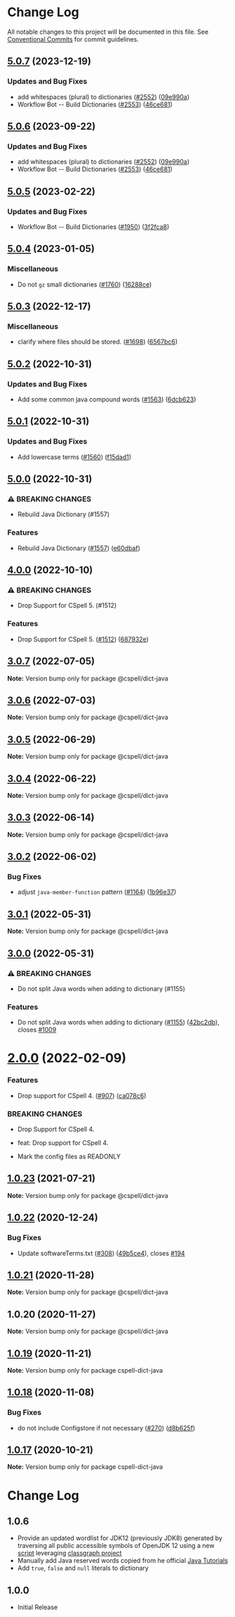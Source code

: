 # Change Log

All notable changes to this project will be documented in this file.
See [Conventional Commits](https://conventionalcommits.org) for commit guidelines.

## [5.0.7](https://github.com/Kurt-von-Laven/cspell-dicts/compare/@cspell/dict-java-v5.0.6...@cspell/dict-java@5.0.7) (2023-12-19)


### Updates and Bug Fixes

* add whitespaces (plural) to dictionaries ([#2552](https://github.com/Kurt-von-Laven/cspell-dicts/issues/2552)) ([09e990a](https://github.com/Kurt-von-Laven/cspell-dicts/commit/09e990a724a7bad7db72cd43e9e374290b59b886))
* Workflow Bot -- Build Dictionaries ([#2553](https://github.com/Kurt-von-Laven/cspell-dicts/issues/2553)) ([46ce681](https://github.com/Kurt-von-Laven/cspell-dicts/commit/46ce6812d8770d6017b72c48faf4f91ca2092896))

## [5.0.6](https://github.com/streetsidesoftware/cspell-dicts/compare/@cspell/dict-java@5.0.5...@cspell/dict-java@5.0.6) (2023-09-22)


### Updates and Bug Fixes

* add whitespaces (plural) to dictionaries ([#2552](https://github.com/streetsidesoftware/cspell-dicts/issues/2552)) ([09e990a](https://github.com/streetsidesoftware/cspell-dicts/commit/09e990a724a7bad7db72cd43e9e374290b59b886))
* Workflow Bot -- Build Dictionaries ([#2553](https://github.com/streetsidesoftware/cspell-dicts/issues/2553)) ([46ce681](https://github.com/streetsidesoftware/cspell-dicts/commit/46ce6812d8770d6017b72c48faf4f91ca2092896))

## [5.0.5](https://github.com/streetsidesoftware/cspell-dicts/compare/@cspell/dict-java@5.0.4...@cspell/dict-java@5.0.5) (2023-02-22)


### Updates and Bug Fixes

* Workflow Bot -- Build Dictionaries ([#1950](https://github.com/streetsidesoftware/cspell-dicts/issues/1950)) ([3f2fca8](https://github.com/streetsidesoftware/cspell-dicts/commit/3f2fca8b64c800723cc572f5ef83e92d5ec64673))

## [5.0.4](https://github.com/streetsidesoftware/cspell-dicts/compare/@cspell/dict-java@5.0.3...@cspell/dict-java@5.0.4) (2023-01-05)


### Miscellaneous

* Do not `gz` small dictionaries ([#1760](https://github.com/streetsidesoftware/cspell-dicts/issues/1760)) ([16288ce](https://github.com/streetsidesoftware/cspell-dicts/commit/16288ced75b3cc640558a983875ed2b2de2b5703))

## [5.0.3](https://github.com/streetsidesoftware/cspell-dicts/compare/@cspell/dict-java@5.0.2...@cspell/dict-java@5.0.3) (2022-12-17)


### Miscellaneous

* clarify where files should be stored. ([#1698](https://github.com/streetsidesoftware/cspell-dicts/issues/1698)) ([6567bc6](https://github.com/streetsidesoftware/cspell-dicts/commit/6567bc62130404cb32945bdcc3bf07316c839396))

## [5.0.2](https://github.com/streetsidesoftware/cspell-dicts/compare/@cspell/dict-java@5.0.1...@cspell/dict-java@5.0.2) (2022-10-31)


### Updates and Bug Fixes

* Add some common java compound words ([#1563](https://github.com/streetsidesoftware/cspell-dicts/issues/1563)) ([6dcb623](https://github.com/streetsidesoftware/cspell-dicts/commit/6dcb62361d73b789262c968b9c5e7a95df3e7e7c))

## [5.0.1](https://github.com/streetsidesoftware/cspell-dicts/compare/@cspell/dict-java@5.0.0...@cspell/dict-java@5.0.1) (2022-10-31)


### Updates and Bug Fixes

* Add lowercase terms ([#1560](https://github.com/streetsidesoftware/cspell-dicts/issues/1560)) ([f15dad1](https://github.com/streetsidesoftware/cspell-dicts/commit/f15dad15089548e7f526573fb2cf313ff3e4a0e8))

## [5.0.0](https://github.com/streetsidesoftware/cspell-dicts/compare/@cspell/dict-java@4.0.0...@cspell/dict-java@5.0.0) (2022-10-31)


### ⚠ BREAKING CHANGES

* Rebuild Java Dictionary (#1557)

### Features

* Rebuild Java Dictionary ([#1557](https://github.com/streetsidesoftware/cspell-dicts/issues/1557)) ([e60dbaf](https://github.com/streetsidesoftware/cspell-dicts/commit/e60dbafa84120a6c623cbb1b3b3f7b1a2e7e6207))

## [4.0.0](https://github.com/streetsidesoftware/cspell-dicts/compare/@cspell/dict-java@3.0.7...@cspell/dict-java@4.0.0) (2022-10-10)


### ⚠ BREAKING CHANGES

* Drop Support for CSpell 5. (#1512)

### Features

* Drop Support for CSpell 5. ([#1512](https://github.com/streetsidesoftware/cspell-dicts/issues/1512)) ([687932e](https://github.com/streetsidesoftware/cspell-dicts/commit/687932e187e4bce87d7904e3a2e53dd6de6ac372))

## [3.0.7](https://github.com/streetsidesoftware/cspell-dicts/compare/@cspell/dict-java@3.0.6...@cspell/dict-java@3.0.7) (2022-07-05)

**Note:** Version bump only for package @cspell/dict-java





## [3.0.6](https://github.com/streetsidesoftware/cspell-dicts/compare/@cspell/dict-java@3.0.5...@cspell/dict-java@3.0.6) (2022-07-03)

**Note:** Version bump only for package @cspell/dict-java





## [3.0.5](https://github.com/streetsidesoftware/cspell-dicts/compare/@cspell/dict-java@3.0.4...@cspell/dict-java@3.0.5) (2022-06-29)

**Note:** Version bump only for package @cspell/dict-java





## [3.0.4](https://github.com/streetsidesoftware/cspell-dicts/compare/@cspell/dict-java@3.0.3...@cspell/dict-java@3.0.4) (2022-06-22)

**Note:** Version bump only for package @cspell/dict-java





## [3.0.3](https://github.com/streetsidesoftware/cspell-dicts/compare/@cspell/dict-java@3.0.2...@cspell/dict-java@3.0.3) (2022-06-14)

**Note:** Version bump only for package @cspell/dict-java





## [3.0.2](https://github.com/streetsidesoftware/cspell-dicts/compare/@cspell/dict-java@3.0.1...@cspell/dict-java@3.0.2) (2022-06-02)


### Bug Fixes

* adjust `java-member-function` pattern ([#1164](https://github.com/streetsidesoftware/cspell-dicts/issues/1164)) ([1b96e37](https://github.com/streetsidesoftware/cspell-dicts/commit/1b96e37fe88266fc42fa9b1e22b355e3012f51c1))



## [3.0.1](https://github.com/streetsidesoftware/cspell-dicts/compare/@cspell/dict-java@3.0.0...@cspell/dict-java@3.0.1) (2022-05-31)

**Note:** Version bump only for package @cspell/dict-java





## [3.0.0](https://github.com/streetsidesoftware/cspell-dicts/compare/@cspell/dict-java@2.0.0...@cspell/dict-java@3.0.0) (2022-05-31)


### ⚠ BREAKING CHANGES

* Do not split Java words when adding to dictionary (#1155)

### Features

* Do not split Java words when adding to dictionary ([#1155](https://github.com/streetsidesoftware/cspell-dicts/issues/1155)) ([42bc2db](https://github.com/streetsidesoftware/cspell-dicts/commit/42bc2db0a6b9ea0466df90ed902f4d1697ce40db)), closes [#1009](https://github.com/streetsidesoftware/cspell-dicts/issues/1009)



# [2.0.0](https://github.com/streetsidesoftware/cspell-dicts/compare/@cspell/dict-java@1.0.23...@cspell/dict-java@2.0.0) (2022-02-09)


### Features

* Drop support for CSpell 4. ([#907](https://github.com/streetsidesoftware/cspell-dicts/issues/907)) ([ca078c6](https://github.com/streetsidesoftware/cspell-dicts/commit/ca078c6a2e188cc3cf6276db1ba7e007f0f06f27))


### BREAKING CHANGES

* Drop Support for CSpell 4.

* feat: Drop support for CSpell 4.
* Mark the config files as READONLY





## [1.0.23](https://github.com/streetsidesoftware/cspell-dicts/compare/@cspell/dict-java@1.0.22...@cspell/dict-java@1.0.23) (2021-07-21)

**Note:** Version bump only for package @cspell/dict-java





## [1.0.22](https://github.com/streetsidesoftware/cspell-dicts/compare/@cspell/dict-java@1.0.21...@cspell/dict-java@1.0.22) (2020-12-24)


### Bug Fixes

* Update softwareTerms.txt ([#308](https://github.com/streetsidesoftware/cspell-dicts/issues/308)) ([49b5ce4](https://github.com/streetsidesoftware/cspell-dicts/commit/49b5ce4a2436f3c99969d6425128d55f84c8a7fc)), closes [#194](https://github.com/streetsidesoftware/cspell-dicts/issues/194)





## [1.0.21](https://github.com/streetsidesoftware/cspell-dicts/compare/@cspell/dict-java@1.0.20...@cspell/dict-java@1.0.21) (2020-11-28)

**Note:** Version bump only for package @cspell/dict-java





## 1.0.20 (2020-11-27)

**Note:** Version bump only for package @cspell/dict-java





## [1.0.19](https://github.com/streetsidesoftware/cspell-dicts/compare/cspell-dict-java@1.0.18...cspell-dict-java@1.0.19) (2020-11-21)

**Note:** Version bump only for package cspell-dict-java

## [1.0.18](https://github.com/streetsidesoftware/cspell-dicts/compare/cspell-dict-java@1.0.17...cspell-dict-java@1.0.18) (2020-11-08)

### Bug Fixes

- do not include Configstore if not necessary ([#270](https://github.com/streetsidesoftware/cspell-dicts/issues/270)) ([d8b625f](https://github.com/streetsidesoftware/cspell-dicts/commit/d8b625f2f42d5cc6c4a9390216ac1e5037886e44))

## [1.0.17](https://github.com/streetsidesoftware/cspell-dicts/compare/cspell-dict-java@1.0.16...cspell-dict-java@1.0.17) (2020-10-21)

**Note:** Version bump only for package cspell-dict-java

# Change Log

## 1.0.6

- Provide an updated wordlist for JDK12 (previously JDK8) generated by
  traversing all public accessible symbols of OpenJDK 12 using a new
  [script](https://github.com/bentolor/jdk9-module-enumerator)
  leveraging [classgraph project](https://github.com/classgraph/classgraph)
- Manually add Java reserved words copied from he official [Java Tutorials](https://docs.oracle.com/javase/tutorial/java/nutsandbolts/_keywords.html)
- Add `true`, `false` and `null` literals to dictionary

## 1.0.0

- Initial Release
